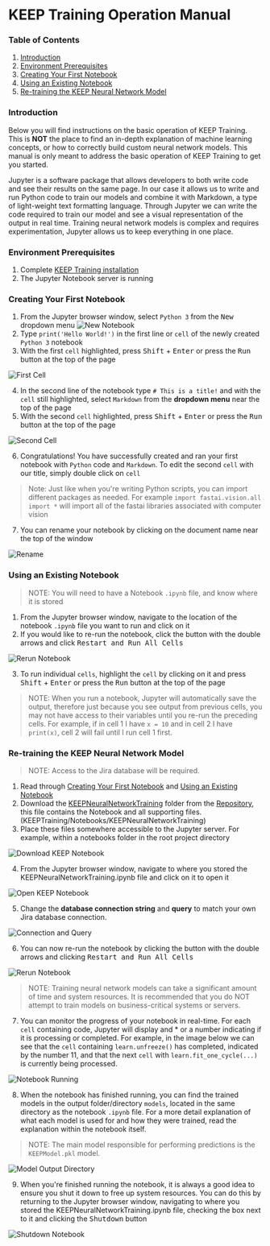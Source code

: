 # KEEP Training Operation Manual
### Table of Contents
1. [Introduction](#Introduction)
2. [Environment Prerequisites](#EnvironmentPrerequisites)
3. [Creating Your First Notebook](#CreateFirstNotebook)
4. [Using an Existing Notebook](#UseExistingNotebook)
5. [Re-training the KEEP Neural Network Model](#RetrainKEEPModel)

### <a id="Introduction">Introduction</a>
Below you will find instructions on the basic operation of KEEP Training. This is **NOT** the place to find an in-depth explanation of machine learning concepts, or how to correctly build custom neural network models. This manual is only meant to address the basic operation of KEEP Training to get you started.

Jupyter is a software package that allows developers to both write code and see their results on the same page. In our case it allows us to write and run Python code to train our models and combine it with Markdown, a type of light-weight text formatting language. Through Jupyter we can write the code required to train our model and see a visual representation of the output in real time. Training neural network models is complex and requires experimentation, Jupyter allows us to keep everything in one place.

### <a id="EnvironmentPrerequisites">Environment Prerequisites</a>
1. Complete [KEEP Training installation](https://github.com/alechume/CGI_KEEPV1/blob/main/Documentation/KEEPTrainingInstallation.md)
2. The Jupyter Notebook server is running

### <a id="CreateFirstNotebook">Creating Your First Notebook</a>
1. From the Jupyter browser window, select `Python 3` from the <kbd>New</kbd> dropdown menu
![New Notebook](Images/KEEPTrainingOperationManual/NewNotebook.jpg)
2. Type `print('Hello World!')` in the first line or `cell` of the newly created `Python 3` notebook
3. With the first `cell` highlighted, press <kbd>Shift</kbd> + <kbd>Enter</kbd> or press the <kbd>Run</kbd> button at the top of the page

![First Cell](Images/KEEPTrainingOperationManual/FirstCell.jpg)

4. In the second line of the notebook type `# This is a title!` and with the `cell` still highlighted, select `Markdown` from the **dropdown menu** near the top of the page
5. With the second `cell` highlighted, press <kbd>Shift</kbd> + <kbd>Enter</kbd> or press the <kbd>Run</kbd> button at the top of the page

![Second Cell](Images/KEEPTrainingOperationManual/SecondCell.jpg)

6. Congratulations! You have successfully created and ran your first notebook with `Python` code and `Markdown`. To edit the second `cell` with our title, simply double click on `cell`
> Note: Just like when you're writing Python scripts, you can import different packages as needed. For example `import fastai.vision.all import *` will import all of the fastai libraries associated with computer vision
7. You can rename your notebook by clicking on the document name near the top of the window

![Rename](Images/KEEPTrainingOperationManual/Rename.jpg)

### <a id="UseExistingNotebook">Using an Existing Notebook</a>
> NOTE: You will need to have a Notebook `.ipynb` file, and know where it is stored
1. From the Jupyter browser window, navigate to the location of the notebook `.ipynb` file you want to run and click on it
2. If you would like to re-run the notebook, click the button with the double arrows and click <kbd>Restart and Run All Cells</kbd>

![Rerun Notebook](Images/KEEPTrainingOperationManual/RerunNotebook.jpg)

3. To run individual `cells`, highlight the `cell` by clicking on it and press <kbd>Shift</kbd> + <kbd>Enter</kbd> or press the <kbd>Run</kbd> button at the top of the page
> NOTE: When you run a notebook, Jupyter will automatically save the output, therefore just because you see output from previous cells, you may not have access to their variables until you re-run the preceding cells. For example, if in cell 1 I have `x = 10` and in cell 2 I have `print(x)`, cell 2 will fail until I run cell 1 first.

### <a id="RetrainKEEPModel">Re-training the KEEP Neural Network Model</a>
> NOTE: Access to the Jira database will be required.
1. Read through [Creating Your First Notebook](#CreateFirstNotebook) and [Using an Existing Notebook](#UseExistingNotebook)
2. Download the [KEEPNeuralNetworkTraining](https://github.com/alechume/CGI_KEEPV1/tree/main/KEEPTraining/Notebooks/KEEPNeuralNetworkTraining) folder from the [Repository](https://github.com/alechume/CGI_KEEPV1), this file contains the Notebook and all supporting files. (KEEPTraining/Notebooks/KEEPNeuralNetworkTraining)
3. Place these files somewhere accessible to the Jupyter server. For example, within a notebooks folder in the root project directory

![Download KEEP Notebook](Images/KEEPTrainingOperationManual/DownloadKEEPNotebook.jpg)

4. From the Jupyter browser window, navigate to where you stored the KEEPNeuralNetworkTraining.ipynb file and click on it to open it

![Open KEEP Notebook](Images/KEEPTrainingOperationManual/OpenKEEPNotebook.jpg)

5. Change the **database connection string** and **query** to match your own Jira database connection.

![Connection and Query](Images/KEEPTrainingOperationManual/ConnectionAndQuery.jpg)

6. You can now re-run the notebook by clicking the button with the double arrows and clicking <kbd>Restart and Run All Cells</kbd>

![Rerun Notebook](Images/KEEPTrainingOperationManual/RerunNotebook.jpg)

> NOTE: Training neural network models can take a significant amount of time and system resources. It is recommended that you do NOT attempt to train models on business-critical systems or servers.
7. You can monitor the progress of your notebook in real-time. For each `cell` containing code, Jupyter will display and * or a number indicating if it is processing or completed. For example, in the image below we can see that the `cell` containing `learn.unfreeze()` has completed, indicated by the number 11, and that the next `cell` with `learn.fit_one_cycle(...)` is currently being processed.

![Notebook Running](Images/KEEPTrainingOperationManual/NotebookRunning.jpg)

8. When the notebook has finished running, you can find the trained models in the output folder/directory `models`, located in the same directory as the notebook `.ipynb` file. For a more detail explanation of what each model is used for and how they were trained, read the explanation within the notebook itself.
> NOTE: The main model responsible for performing predictions is the `KEEPModel.pkl` model.

![Model Output Directory](Images/KEEPTrainingOperationManual/ModelOutputDirectory.jpg)

9. When you're finished running the notebook, it is always a good idea to ensure you shut it down to free up system resources. You can do this by returning to the Jupyter browser window, navigating to where you stored the KEEPNeuralNetworkTraining.ipynb file, checking the box next to it and clicking the <kbd>Shutdown</kbd> button

![Shutdown Notebook](Images/KEEPTrainingOperationManual/ShutdownNotebook.jpg)

